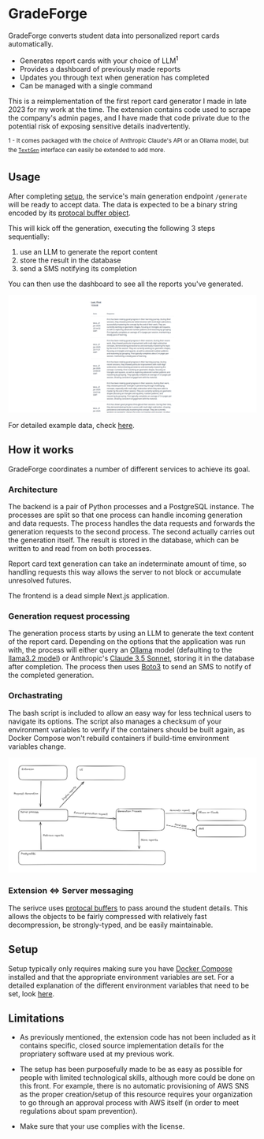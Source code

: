 
# GradeForge

GradeForge converts student data into personalized report cards automatically.

- Generates report cards with your choice of LLM<sup>1</sup>
- Provides a dashboard of previously made reports
- Updates you through text when generation has completed
- Can be managed with a single command

This is a reimplementation of the first report card generator I made in late 2023 for my work at the time. The extension contains code used to scrape the company's admin pages, and I have made that code private due to the potential risk of exposing sensitive details inadvertently.

<sup>1 - It comes packaged with the choice of Anthropic Claude's API or an Ollama model, but the [`TextGen`](../server/src/text_gen.py) interface can easily be extended to add more.</sup>

## Usage
After completing [setup](#setup), the service's main generation endpoint `/generate` will be ready to accept data. The data is expected to be a binary string encoded by its [protocal buffer object](../proto/student_details.proto).

This will kick off the generation, executing the following 3 steps sequentially: 
1. use an LLM to generate the report content
2. store the result in the database
3. send a SMS notifying its completion

 You can then use the dashboard to see all the reports you've generated.

![screenshot of an example student's report cards](ui-screenshot.png)

For detailed example data, check [here](example.md).

## How it works
GradeForge coordinates a number of different services to achieve its goal.

### Architecture

The backend is a pair of Python processes and a PostgreSQL instance. The processes are split so that one process can handle incoming generation and data requests. The process handles the data requests and forwards the generation requests to the second process. The second actually carries out the generation itself. The result is stored in the database, which can be written to and read from on both processes.

Report card text generation can take an indeterminate amount of time, so handling requests this way allows the server to not block or accumulate unresolved futures.

The frontend is a dead simple Next.js application.

### Generation request processing

The generation process starts by using an LLM to generate the text content of the report card. Depending on the options that the application was run with, the process will either query an [Ollama](https://ollama.com/) model (defaulting to the [llama3.2 model](https://ollama.com/library/llama3.2)) or Anthropic's [Claude 3.5 Sonnet](https://www.anthropic.com/claude/sonnet), storing it in the database after completion. The process then uses [Boto3](https://boto3.amazonaws.com/v1/documentation/api/latest/index.html) to send an SMS to notify of the completed generation.

### Orchastrating

The bash script is included to allow an easy way for less technical users to navigate its options. The script also manages a checksum of your environment variables to verify if the containers should be built again, as Docker Compose won't rebuild containers if build-time environment variables change.


![architecture diagram](architecture-diagram.png)

### Extension <=> Server messaging

The serivce uses [protocal buffers](https://protobuf.dev/) to pass around the student details. This allows the objects to be fairly compressed with relatively fast decompression, be strongly-typed, and be easily maintainable.

## Setup
Setup typically only requires making sure you have [Docker Compose](https://docs.docker.com/compose/install/) installed and that the appropriate environment variables are set. For a detailed explanation of the different environment variables that need to be set, look [here](environment.md).


## Limitations

* As previously mentioned, the extension code has not been included as it contains specific, closed source implementation details for the propriatery software used at my previous work.

* The setup has been purposefully made to be as easy as possible for people with limited technological skills, although more could be done on this front. For example, there is no automatic provisioning of AWS SNS as the proper creation/setup of this resource requires your organization to go through an approval process with AWS itself (in order to meet regulations about spam prevention).

* Make sure that your use complies with the license.